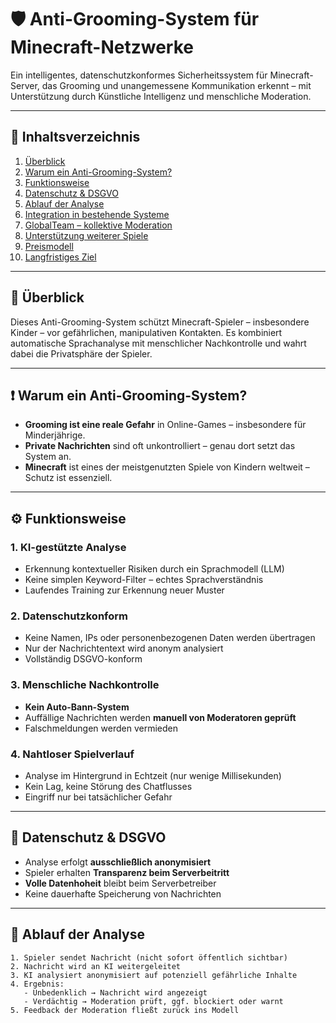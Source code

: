 # 🛡️ Anti-Grooming-System für Minecraft-Netzwerke

Ein intelligentes, datenschutzkonformes Sicherheitssystem für Minecraft-Server, das Grooming und unangemessene Kommunikation erkennt – mit Unterstützung durch Künstliche Intelligenz und menschliche Moderation.

---

## 📌 Inhaltsverzeichnis

1. [Überblick](#überblick)
2. [Warum ein Anti-Grooming-System?](#warum-ein-anti-grooming-system)
3. [Funktionsweise](#funktionsweise)
4. [Datenschutz & DSGVO](#datenschutz--dsgvo)
5. [Ablauf der Analyse](#ablauf-der-analyse)
6. [Integration in bestehende Systeme](#integration-in-bestehende-systeme)
7. [GlobalTeam – kollektive Moderation](#globalteam--kollektive-moderation)
8. [Unterstützung weiterer Spiele](#unterstützung-weiterer-spiele)
9. [Preismodell](#preismodell)
10. [Langfristiges Ziel](#langfristiges-ziel)

---

## 🧠 Überblick

Dieses Anti-Grooming-System schützt Minecraft-Spieler – insbesondere Kinder – vor gefährlichen, manipulativen Kontakten. Es kombiniert automatische Sprachanalyse mit menschlicher Nachkontrolle und wahrt dabei die Privatsphäre der Spieler.

---

## ❗ Warum ein Anti-Grooming-System?

- **Grooming ist eine reale Gefahr** in Online-Games – insbesondere für Minderjährige.
- **Private Nachrichten** sind oft unkontrolliert – genau dort setzt das System an.
- **Minecraft** ist eines der meistgenutzten Spiele von Kindern weltweit – Schutz ist essenziell.

---

## ⚙️ Funktionsweise

### 1. KI-gestützte Analyse

- Erkennung kontextueller Risiken durch ein Sprachmodell (LLM)
- Keine simplen Keyword-Filter – echtes Sprachverständnis
- Laufendes Training zur Erkennung neuer Muster

### 2. Datenschutzkonform

- Keine Namen, IPs oder personenbezogenen Daten werden übertragen
- Nur der Nachrichtentext wird anonym analysiert
- Vollständig DSGVO-konform

### 3. Menschliche Nachkontrolle

- **Kein Auto-Bann-System**
- Auffällige Nachrichten werden **manuell von Moderatoren geprüft**
- Falschmeldungen werden vermieden

### 4. Nahtloser Spielverlauf

- Analyse im Hintergrund in Echtzeit (nur wenige Millisekunden)
- Kein Lag, keine Störung des Chatflusses
- Eingriff nur bei tatsächlicher Gefahr

---

## 🔐 Datenschutz & DSGVO

- Analyse erfolgt **ausschließlich anonymisiert**
- Spieler erhalten **Transparenz beim Serverbeitritt**
- **Volle Datenhoheit** bleibt beim Serverbetreiber
- Keine dauerhafte Speicherung von Nachrichten

---

## 🔄 Ablauf der Analyse

```text
1. Spieler sendet Nachricht (nicht sofort öffentlich sichtbar)
2. Nachricht wird an KI weitergeleitet
3. KI analysiert anonymisiert auf potenziell gefährliche Inhalte
4. Ergebnis:
   - Unbedenklich → Nachricht wird angezeigt
   - Verdächtig → Moderation prüft, ggf. blockiert oder warnt
5. Feedback der Moderation fließt zurück ins Modell
